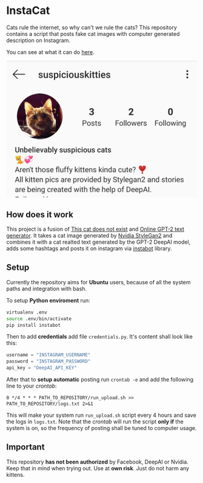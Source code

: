 # InstaCat

Cats rule the internet, so why can't we rule the cats? This repository contains a script that posts fake cat images with computer generated description on Instagram.

You can see at what it can do [here](https://www.instagram.com/basiclykitties/).

![cat screenshot](https://github.com/BartekPog/InstaCat/blob/master/images/screen.jpg)

## How does it work

This project is a fusion of [This cat does not exist](https://thiscatdoesnotexist.com/) and [Online GPT-2 text generator](https://deepai.org/machine-learning-model/text-generator). It takes a cat image generated by [Nvidia StyleGan2](https://github.com/NVlabs/stylegan2) and combines it with a cat realted text generated by the GPT-2 DeepAI model, adds some hashtags and posts it on instagram via [instabot](https://github.com/instagrambot/instabot) library.

## Setup

Currently the repository aims for **Ubuntu** users, because of all the system paths and integration with bash.

To setup **Python enviroment** run:

```bash
virtualenv .env
source .env/bin/activate
pip install instabot
```

Then to add **credentials** add file `credentials.py`. It's content shall look like this:

```python
username = "INSTAGRAM_USERNAME"
password = "INSTAGRAM_PASSWORD"
api_key = "DeepAI_API_KEY"
```

After that to **setup automatic** posting run `crontab -e` and add the following line to your _crontab_:

```
0 */4 * * * PATH_TO_REPOSITORY/run_upload.sh >> PATH_TO_REPOSITORY/logs.txt 2>&1
```

This will make your system run `run_upload.sh` script every 4 hours and save the logs in `logs.txt`. Note that the _crontab_ will run the script **only if** the system is on, so the frequency of posting shall be tuned to computer usage.

## Important

This repository **has not been authorized** by Facebook, DeepAI or Nvidia. Keep that in mind when trying out. Use at **own risk**. Just do not harm any kittens.
